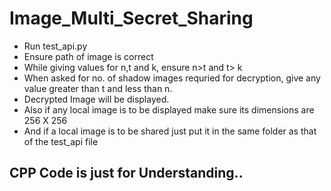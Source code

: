 # Image_Multi_Secret_Sharing

- Run test_api.py
- Ensure path of image is correct
- While giving values for n,t and k, ensure n>t and t> k
- When asked for no. of shadow images requried for decryption, give any value greater than t and less than n.
- Decrypted Image will be displayed.
- Also if any local image is to be displayed make sure its dimensions are 256 X 256
- And if a local image is to be shared just put it in the same folder as that of the test_api file

## CPP Code is just for Understanding..
